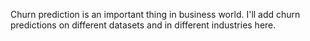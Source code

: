 Churn prediction is an important thing in business world. I'll add churn predictions on different datasets and in different industries here.
